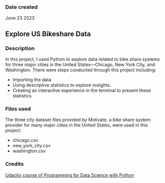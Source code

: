 ### Date created
June 23 2023

## Explore US Bikeshare Data


### Description
In this project, I used Python to explore data related to bike share systems for three major cities in the United States—Chicago, New York City, and Washington. There were steps conducted through this project including:
- Importing the data 
- Using descriptive statistics to explore insiights. 
- Creating an interactive experience in the terminal to present these statistics.

### Files used
The three city dataset files provided by Motivate, a bike share system provider for many major cities in the United States,  were used in this project:
- chicago.csv
- new_york_city.csv
- washington.csv


### Credits
[Udacity course of Programming for Data Science with Python](https://www.udacity.com/course/programming-for-data-science-nanodegree--nd104)
